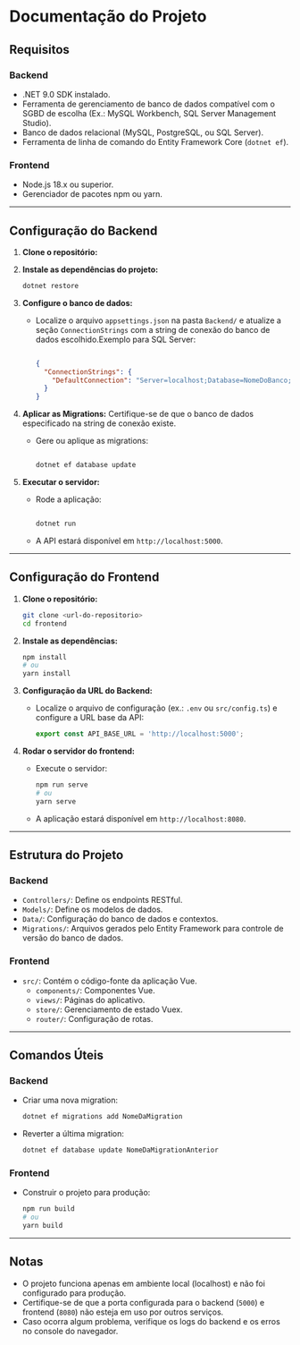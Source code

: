 # **Documentação do Projeto**

## **Requisitos**

### **Backend**

- .NET 9.0 SDK instalado.
- Ferramenta de gerenciamento de banco de dados compatível com o SGBD de escolha (Ex.: MySQL Workbench, SQL Server Management Studio).
- Banco de dados relacional (MySQL, PostgreSQL, ou SQL Server).
- Ferramenta de linha de comando do Entity Framework Core (`dotnet ef`).

### **Frontend**

- Node.js 18.x ou superior.
- Gerenciador de pacotes npm ou yarn.

---

## **Configuração do Backend**

1. **Clone o repositório:**
2. **Instale as dependências do projeto:**
    
    ```bash
    dotnet restore
    ```
    
3. **Configure o banco de dados:**
    - Localize o arquivo `appsettings.json` na pasta `Backend/` e atualize a seção `ConnectionStrings` com a string de conexão do banco de dados escolhido.Exemplo para SQL Server:
        
        ```json
        
        {
          "ConnectionStrings": {
            "DefaultConnection": "Server=localhost;Database=NomeDoBanco;User Id=seu_usuario;Password=sua_senha;"
          }
        }
        
        ```
        
4. **Aplicar as Migrations:**
Certifique-se de que o banco de dados especificado na string de conexão existe.
    - Gere ou aplique as migrations:
        
        ```bash
        
        dotnet ef database update
        
        ```
        
5. **Executar o servidor:**
    - Rode a aplicação:
        
        ```bash
        
        dotnet run
        
        ```
        
    - A API estará disponível em `http://localhost:5000`.

---

## **Configuração do Frontend**

1. **Clone o repositório:**
    
    ```bash
    git clone <url-do-repositorio>
    cd frontend
    ```
    
2. **Instale as dependências:**
    
    ```bash
    npm install
    # ou
    yarn install
    ```
    
3. **Configuração da URL do Backend:**
    - Localize o arquivo de configuração (ex.: `.env` ou `src/config.ts`) e configure a URL base da API:
        
        ```jsx
        export const API_BASE_URL = 'http://localhost:5000';
        ```
        
4. **Rodar o servidor do frontend:**
    - Execute o servidor:
        
        ```bash
        npm run serve
        # ou
        yarn serve
        ```
        
    - A aplicação estará disponível em `http://localhost:8080`.

---

## **Estrutura do Projeto**

### **Backend**

- `Controllers/`: Define os endpoints RESTful.
- `Models/`: Define os modelos de dados.
- `Data/`: Configuração do banco de dados e contextos.
- `Migrations/`: Arquivos gerados pelo Entity Framework para controle de versão do banco de dados.

### **Frontend**

- `src/`: Contém o código-fonte da aplicação Vue.
    - `components/`: Componentes Vue.
    - `views/`: Páginas do aplicativo.
    - `store/`: Gerenciamento de estado Vuex.
    - `router/`: Configuração de rotas.

---

## **Comandos Úteis**

### **Backend**

- Criar uma nova migration:
    
    ```bash
    dotnet ef migrations add NomeDaMigration
    ```
    
- Reverter a última migration:
    
    ```bash
    dotnet ef database update NomeDaMigrationAnterior
    
    ```
    

### **Frontend**

- Construir o projeto para produção:
    
    ```bash
    npm run build
    # ou
    yarn build
    ```
    

---

## **Notas**

- O projeto funciona apenas em ambiente local (localhost) e não foi configurado para produção.
- Certifique-se de que a porta configurada para o backend (`5000`) e frontend (`8080`) não esteja em uso por outros serviços.
- Caso ocorra algum problema, verifique os logs do backend e os erros no console do navegador.
